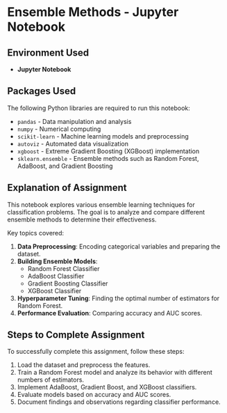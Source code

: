 # Ensemble Methods - Jupyter Notebook

## Environment Used
- **Jupyter Notebook**

## Packages Used
The following Python libraries are required to run this notebook:
- `pandas` - Data manipulation and analysis
- `numpy` - Numerical computing
- `scikit-learn` - Machine learning models and preprocessing
- `autoviz` - Automated data visualization
- `xgboost` - Extreme Gradient Boosting (XGBoost) implementation
- `sklearn.ensemble` - Ensemble methods such as Random Forest, AdaBoost, and Gradient Boosting

## Explanation of Assignment
This notebook explores various ensemble learning techniques for classification problems. The goal is to analyze and compare different ensemble methods to determine their effectiveness.

Key topics covered:
1. **Data Preprocessing**: Encoding categorical variables and preparing the dataset.
2. **Building Ensemble Models**:
   - Random Forest Classifier
   - AdaBoost Classifier
   - Gradient Boosting Classifier
   - XGBoost Classifier
3. **Hyperparameter Tuning**: Finding the optimal number of estimators for Random Forest.
4. **Performance Evaluation**: Comparing accuracy and AUC scores.

## Steps to Complete Assignment
To successfully complete this assignment, follow these steps:
1. Load the dataset and preprocess the features.
2. Train a Random Forest model and analyze its behavior with different numbers of estimators.
3. Implement AdaBoost, Gradient Boost, and XGBoost classifiers.
4. Evaluate models based on accuracy and AUC scores.
5. Document findings and observations regarding classifier performance.

